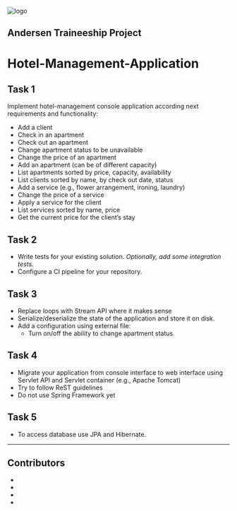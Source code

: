 ![logo](https://static.andersenlab.com/andersenlab/new-andersensite/logo-social.png)
## Andersen Traineeship Project
# Hotel-Management-Application

## Task 1
Implement hotel-management console application according next requirements and functionality:
* Add a client
* Check in an apartment
* Check out an apartment
* Change apartment status to be unavailable
* Change the price of an apartment
* Add an apartment (can be of different capacity)
* List apartments sorted by price, capacity, availability
* List clients sorted by name, by check out date, status
* Add a service (e.g., flower arrangement, ironing, laundry)
* Change the price of a service
* Apply a service for the client
* List services sorted by name, price
* Get the current price for the client’s stay

## Task 2
* Write tests for your existing solution. _Optionally, add some integration tests._
* Configure a CI pipeline for your repository.

## Task 3
* Replace loops with Stream API where it makes sense
* Serialize/deserialize the state of the application and store it on disk.
* Add a configuration using external file:
    * Turn on/off the ability to change apartment status

## Task 4
* Migrate your application from console interface to web interface using Servlet API and Servlet container (e.g., Apache Tomcat)
* Try to follow ReST guidelines
* Do not use Spring Framework yet

## Task 5
* To access database use JPA and Hibernate.

---
## Contributors
* <a href="https://github.com/giorgiadamia" style="text-decoration: none;color: white"> Adamia Giorgi </a>
* <a href="https://github.com/SvetlanaAntipova" style="text-decoration: none;color: white"> Antipova Svetlana  </a>
* <a href="https://github.com/Marmariasha" style="text-decoration: none;color: white"> Arseneva Mariana </a>
* <a href="https://github.com/VladimirBabin" style="text-decoration: none;color: white">Babin Vladimir	</a>

